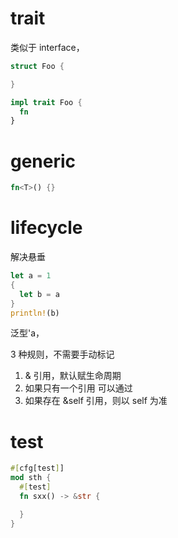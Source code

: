 # trait

类似于 interface，

```rs
struct Foo {

}

impl trait Foo {
  fn
}
```

# generic

```rs
fn<T>() {}
```

# lifecycle

解决悬垂

```rs
let a = 1
{
  let b = a
}
println!(b)
```

泛型'a，

3 种规则，不需要手动标记

1. & 引用，默认赋生命周期
2. 如果只有一个引用 可以通过
3. 如果存在 &self 引用，则以 self 为准

# test

```rs
#[cfg[test]]
mod sth {
  #[test]
  fn sxx() -> &str {

  }
}

```
